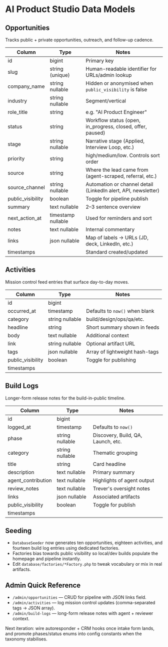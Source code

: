 # AI Product Studio Data Models

## Opportunities
Tracks public + private opportunities, outreach, and follow-up cadence.

| Column | Type | Notes |
| --- | --- | --- |
| id | bigint | Primary key |
| slug | string (unique) | Human-readable identifier for URLs/admin lookup |
| company_name | string nullable | Hidden or anonymised when `public_visibility` is false |
| industry | string nullable | Segment/vertical |
| role_title | string | e.g. "AI Product Engineer" |
| status | string | Workflow status (open, in_progress, closed, offer, paused) |
| stage | string nullable | Narrative stage (Applied, Interview Loop, etc.) |
| priority | string | high/medium/low. Controls sort order |
| source | string | Where the lead came from (agent-scraped, referral, etc.) |
| source_channel | string nullable | Automation or channel detail (LinkedIn alert, API, newsletter) |
| public_visibility | boolean | Toggle for pipeline publish |
| summary | text nullable | 2–3 sentence overview |
| next_action_at | timestamp nullable | Used for reminders and sort |
| notes | text nullable | Internal commentary |
| links | json nullable | Map of labels → URLs (JD, deck, LinkedIn, etc.) |
| timestamps | | Standard created/updated |

## Activities
Mission control feed entries that surface day-to-day moves.

| Column | Type | Notes |
| --- | --- | --- |
| id | bigint |
| occurred_at | timestamp | Defaults to `now()` when blank |
| category | string nullable | build/design/ops/qa/etc. |
| headline | string | Short summary shown in feeds |
| body | text nullable | Additional context |
| link | string nullable | Optional artifact URL |
| tags | json nullable | Array of lightweight hash-tags |
| public_visibility | boolean | Toggle for publishing |
| timestamps | | |

## Build Logs
Longer-form release notes for the build-in-public timeline.

| Column | Type | Notes |
| --- | --- | --- |
| id | bigint |
| logged_at | timestamp | Defaults to `now()` |
| phase | string nullable | Discovery, Build, QA, Launch, etc. |
| category | string nullable | Thematic grouping |
| title | string | Card headline |
| description | text nullable | Primary summary |
| agent_contribution | text nullable | Highlights of agent output |
| review_notes | text nullable | Trever's oversight notes |
| links | json nullable | Associated artifacts |
| public_visibility | boolean | Toggle for publish |
| timestamps | | |

## Seeding
- `DatabaseSeeder` now generates ten opportunities, eighteen activities, and fourteen build log entries using dedicated factories.
- Factories bias towards public visibility so local/dev builds populate the homepage and pipeline instantly.
- Edit `database/factories/*Factory.php` to tweak vocabulary or mix in real artifacts.

## Admin Quick Reference
- `/admin/opportunities` — CRUD for pipeline with JSON links field.
- `/admin/activities` — log mission control updates (comma-separated tags → JSON array).
- `/admin/build-logs` — long-form release notes with agent + reviewer context.

Next iteration: wire autoresponder + CRM hooks once intake form lands, and promote phases/status enums into config constants when the taxonomy stabilises.
